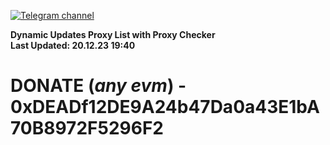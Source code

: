 [![Telegram channel](https://img.shields.io/endpoint?url=https://runkit.io/damiankrawczyk/telegram-badge/branches/master?url=https://t.me/n4z4v0d)](https://t.me/n4z4v0d) 

**Dynamic Updates Proxy List with Proxy Checker**  
**Last Updated: 20.12.23 19:40**

# DONATE (_any evm_) - 0xDEADf12DE9A24b47Da0a43E1bA70B8972F5296F2
